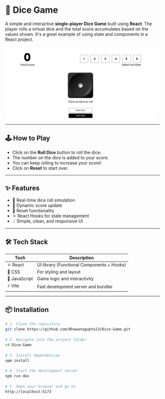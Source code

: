 # 🎲 Dice Game

A simple and interactive **single-player Dice Game** built using **React**. The player rolls a virtual dice and the total score accumulates based on the values shown. It's a great example of using state and components in a React project.

<p align="center">
  <img src="./public/dice-game-preview.png" width="600" alt="Dice Game Preview" />
</p>

---

## 🕹️ How to Play

- Click on the **Roll Dice** button to roll the dice.
- The number on the dice is added to your score.
- You can keep rolling to increase your score!
- Click on **Reset** to start over.

---

## ✨ Features

- 🎲 Real-time dice roll simulation
- 🔢 Dynamic score update
- 🧹 Reset functionality
- ⚛ React Hooks for state management
- 💡 Simple, clean, and responsive UI

---

## 🛠 Tech Stack

| Tech       | Description                      |
|------------|----------------------------------|
| ⚛ React    | UI library (Functional Components + Hooks) |
| 🎨 CSS      | For styling and layout           |
| 🔧 JavaScript | Game logic and interactivity     |
| ⚡ Vite     | Fast development server and bundler |

---

## 📦 Installation

```bash
# 1. Clone the repository
git clone https://github.com/Bhawanagupta13/Dice-Game.git

# 2. Navigate into the project folder
cd Dice-Game

# 3. Install dependencies
npm install

# 4. Start the development server
npm run dev

# 5. Open your browser and go to
http://localhost:5173
